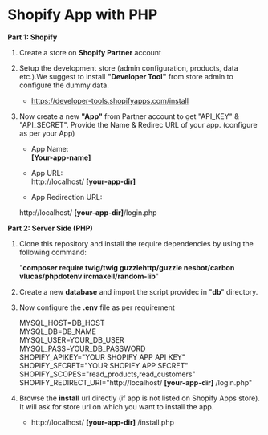 # Shopify App with PHP

**Part 1: Shopify**
1. Create a store on **Shopify Partner** account

2. Setup the development store (admin configuration, products, data etc.).We suggest to install **"Developer Tool"** from store admin to configure the dummy data.
   - https://developer-tools.shopifyapps.com/install
   
3. Now create a new **"App"** from Partner account to get "API_KEY" & "API_SECRET". Provide the Name & Redirec URL of your app. (configure as per your App)
   - App Name:           
   **[Your-app-name]**
   
   - App URL:   
   http://localhost/ **[your-app-dir]**
   
   - App Redirection URL:
   
   http://localhost/ **[your-app-dir]**/login.php
   
   
   
**Part 2: Server Side (PHP)**
1. Clone this repository and install the require dependencies by using the following command:

   "**composer require twig/twig guzzlehttp/guzzle nesbot/carbon vlucas/phpdotenv ircmaxell/random-lib**"
   
2. Create a new **database** and import the script providec in "**db**" directory.

3. Now configure the **.env** file as per requirement

   MYSQL_HOST=DB_HOST<br/>
   MYSQL_DB=DB_NAME<br/>
   MYSQL_USER=YOUR_DB_USER<br/>
   MYSQL_PASS=YOUR_DB_PASSWORD<br/>
   SHOPIFY_APIKEY="YOUR SHOPIFY APP API KEY"<br/>
   SHOPIFY_SECRET="YOUR SHOPIFY APP SECRET"<br/>
   SHOPIFY_SCOPES="read_products,read_customers"<br/>
   SHOPIFY_REDIRECT_URI="http://localhost/ **[your-app-dir]** /login.php"<br/>
   
4. Browse the **install** url directly (if app is not listed on Shopify Apps store). It will ask for store url on which you want to install the app.
   - http://localhost/ **[your-app-dir]** /install.php


